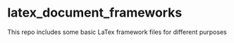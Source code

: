 # latex_document_frameworks
This repo includes some basic LaTex framework files for different purposes
